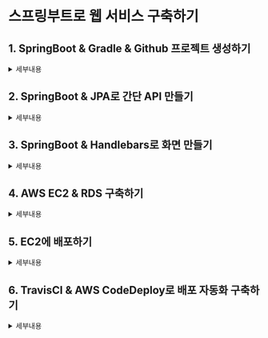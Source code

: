 # 스프링부트로 웹 서비스 구축하기

## 1. SpringBoot & Gradle & Github 프로젝트 생성하기

<details>

<summary>세부내용</summary>

- SpringBoot_Webservice 프로젝트 생성

  - localhost:8080/hello

- SpringBoot_Webservice Github 연동

  - <https://github.com/rmk1075/SpringBoot_Webservice>

</details>

## 2. SpringBoot & JPA로 간단 API 만들기

<details>

<summary>세부내용</summary>

- Entity Class

  - 실제 DB 테이블과 매칭될 class
  
  - JPA 사용시, 실제 쿼리가 아닌 Entity class 수정을 통해 작업

- JPA annotation
  
  - @Entity
  
    - 테이블과 링크될 class 표현

    - '_'를 사옹해서 이름을 매칭 - ex) SpringBootEx.java -> spring_boot_ex table
  
  - @Id
  
    - 해당 테이블의 PK 필드를 표현

  - @GenerativeValue
  
    - PK의 생성 규칙


    ※ SpringBoot 2.0에서는 옵션을 추가해야함 (ref: <https://jojoldu.tistory.com/295>)
    - 기본값은 AUTO (MySQL의 auto_increment 되는 정수형 값)
  
  - @Column
  
    - 해당 필드의 컬럼 옵션을 변경하기 위해 사용 - ex) columnDefinition = "TEXT", nullable = false

  - @MappedSuperclass
  
    - JPA Entity 클래스들이 해당 클래스를 상속할 경우 필드들도 컬럼으로 인식하도록 한다
  
  - @EntityListeners(AuditingEntityListner.class)
  
    - 해당 클래스에 Auditing 기능을 포함한다.

- Lombok annotation

  - @NoArgsConstructor
  
    - 기본 생성자 자동 추가

    - access = AccessLevel.PROTECTED (기본생성자의 접근 권한을 'protected'로 제한)

    - protected Constructor() {}
  
    - Entity 클래스의 기본 생성자를 프로젝트 코드상에서는 생성하지 않고 JPA에서만 Entity 클래스를 생성하도록 하기위함

  - @Getter
  
    - 클래스 내 모든 필드의 Getter method를 자동 생성
  
  - @Builder
  
    - 클래스의 빌더 패턴 클래스를 생성 (생성자 선언시에는 생성자에 포함된 필드만 빌더에 포함)

    - *TODO: builder patter*

  - @AllArgsConstructor
  
    - 모든 필드를 인자값으로 하는 생성자를 자동 생성

- Repository

  - Dao의 역할을 하는 DB Layer
  
  - JPA에서는 인터페이스로 생성해서 사용
  
  - JpaRepository<Entity, PK타입> 상속 시 기본적인 CRUD method가 자동생성
  
- JUnit

  - JUnit4 -> JUnit5로 변경되어서 예제 코드와 상이한 점 확인 필요
  
  - JUnit4 (ref: <https://www.youtube.com/watch?v=tyZMdwT3rIY>)

  - Spring Boot에서 test code는 memory DB인 H2를 사용
  
- Bean Injection

  - @Autowired: 비권장하는 방식
  
  - setter
  
  - constructor: 가장 권장하는 방식 -> 예제코드에서 @AllArgsConstructor로 생성
  
※ h2 console 실행 중 "mem:testdb" not found 에러 발생

  application.yml에 'spring:datasource:url: jdbc:h2:mem:testdb' 추가해서 해결

- JPA Auditing

  - 생성시간/수정시간 자동화

  - @CreatedDate
  
    - Entity가 생성되어 저장될 때 시간을 자동 저장
  
  - @LastModifiedDate
  
    - 조회한 Entity의 값을 변경할 때 시간을 자동 저장

  - @EnableJpaAuditing
  
    - JPA Auditing 활성화

</details>

## 3. SpringBoot & Handlebars로 화면 만들기

<details>

<summary>세부내용</summary>

- Handlebars

  - server template engine
  
  - URL 요청시, 파라미터와 상태에 맞춰 적절한 HTML 화면을 생성해서 전달한다
  
  - compile 'pl.allegro.tech.boot:handlebars-spring-boot-starter:0.3.2'
  
  - .hbs 파일 (handlebars 파일)
  
- 작업내용

  - main page 구현 (src/main/resources/templates/main.hbs)
  
  - service method 구현 (src/main/java/com/spring/webservice/service/PostsService.java)
  
    - Controller와 Service의 역할을 분리
    
    - Service: business logic & transaction
    
    - Controller: view interaction
    
  - 입력화면 구현 (src/main/resources/templates/main.hbs)
  
    - bootstrap library 설정 (css, js)
    
    - SpringBoot에서 src/main/resources/static은 URL에서 '/'로 지정됨 -> 호출 url 확인
    
    - CSS <head>, js <body> 최하단에서 호출
    
      - 페이지 로딩속도 향상을 위해
      
      - HTML은 최상단에서부터 코르들 실행 -> js를 head에서 호출 시 js의 용량이 클수록 화면 로딩이 느려짐
      
      - css는 화면을 그리는 역할을 하기 때문에 head에서 호출하는 것이 좋음
      
  - main.js 구현 (src/main/resources/static/js/app/main.js)
  
    - var main 구현
    
        - js의 경우 나중에 불려진 js의 function이 먼저 불려진 js의 function을 덮어씀
    
        - main.js 만의 변수, function 영역으로 var main 객체안에서 function을 선언
    
  - data-h2.sql (src/main/resources/data-h2.sql)
  
    - 어플리케이션 실행 시 작동하는 script
    
    - applicaiton.yml 수정
    
      - spring.profile 추가
       
        - 어플리케이션 실행시 파라미터로 넘어온 값이 없는 경우 active값을 보게됨
        
      - application.yml에서 ---를 기준으로 상단은 공통, 하단은 각 profile의 설정영역 
    
- @Transactional

  - method에서 exception 발생 시 해당 method에서 이루어진 모든 DB 작업 초기화  

- @Query

</details>

## 4. AWS EC2 & RDS 구축하기

<details>

<summary>세부내용</summary>

- AWS EC2 생성

  - SSH, Http, Https 연결
  
  - PuTTY로 SSH 연결 (ref: <https://docs.aws.amazon.com/ko_kr/AWSEC2/latest/UserGuide/putty.html>)

- AWS RDS 설정

  - Maria DB 설정

  - MySql Workbench DB Connection 설정
  
  - EC2 server에 mysql 설치

</details>

## 5. EC2에 배포하기

<details>

<summary>세부내용</summary>

- Java 11 설치

  - local에서 java 11 사용하기 때문에 버전 맞춤

  - sudo amazon-linux-extras install java-openjdk11
  
  - java 11.0.7 버전 설치
  
- Git 설치

  - sudo yum install git
  
  - git clone시 git index에 잡혀있는 기본 permission에 따라서 clone 됨
  
    - git ls-tree HEAD를 통해서 확인 가능
      
    - git update-index --chmod=+x {filename}을 통해서 변경 가능 

    - git clone & pull, test 실행
    
- deploy.sh 생성

  - build 디렉토리에 jar 파일과 nohup.log 생성
 
※ java11 사용시 에러 발생

  - java11에는 jaxb를 미포함하고 있기 떄문에 에러 발생
  
  - 별도 dependency 통해서 사용 가능 

  - compile group: 'javax.xml.bind', name: 'jaxb-api', version: '2.3.1'
  
- spring boot project 빌드

  - .jar 빌드
  
  - nohup.log 생성

</details>

## 6. TravisCI & AWS CodeDeploy로 배포 자동화 구축하기

<details>

<summary>세부내용</summary>

- Travic CI 설정

  - github 계정 연동
  
  - .travis.yml 설정

</details>